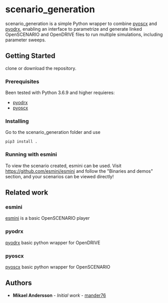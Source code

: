 # scenario_generation
scenario_generation is a simple Python wrapper to combine [pyoscx](https://github.com/pyoscx/pyoscx) and [pyodrx](https://github.com/pyoscx/pyodrx), enabling an interface to parametrize and generate linked OpenSCENARIO and OpenDRIVE files to run multiple simulations, including parameter sweeps.

## Getting Started

clone or download the repository.

### Prerequisites

Been tested with Python 3.6.9 and higher
requieres:
 - [pyodrx](https://github.com/pyoscx/pyodrx) 
 - [pyoscx](https://github.com/pyoscx/pyoscx)

### Installing

Go to the scenario_generation folder and use

```
pip3 install .
```

### Running with esmini
To view the scenario created, esmini can be used. Visit https://github.com/esmini/esmini and follow the "Binaries and demos" section, and your scenarios can be viewed directly!


## Related work

### esmini
[esmini](https://github.com/esmini/esmini) is a basic OpenSCENARIO player

### pyodrx
[pyodrx](https://github.com/pyoscx/pyodrx) basic python wrapper for OpenDRIVE
 
### pyoscx
[pyoscx](https://github.com/pyoscx/pyoscx) basic python wrapper for OpenSCENARIO

## Authors

* **Mikael Andersson** - *Initial work* - [mander76](https://github.com/MandolinMicke)




